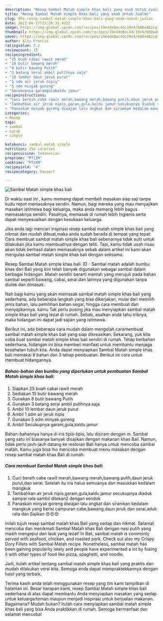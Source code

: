 ```yaml
---
description: "Resep Sambal Matah simple khas bali yang enak Untuk Jualan"
title: "Resep Sambal Matah simple khas bali yang enak Untuk Jualan"
slug: 954-resep-sambal-matah-simple-khas-bali-yang-enak-untuk-jualan
date: 2021-06-17T23:26:33.432Z
image: https://img-global.cpcdn.com/recipes/19e4de0ac4dc19e4/680x482cq70/sambal-matah-simple-khas-bali-foto-resep-utama.jpg
thumbnail: https://img-global.cpcdn.com/recipes/19e4de0ac4dc19e4/680x482cq70/sambal-matah-simple-khas-bali-foto-resep-utama.jpg
cover: https://img-global.cpcdn.com/recipes/19e4de0ac4dc19e4/680x482cq70/sambal-matah-simple-khas-bali-foto-resep-utama.jpg
author: Alta Francis
ratingvalue: 3.2
reviewcount: 15
recipeingredient:
- "25 buah cabai rawit merah"
- "10 butir bawang merah"
- "8 butir bawang Putih"
- "3 batang serai ambil putihnya saja"
- "10 lembar daun jeruk purut"
- "1 sdm air jeruk nipis"
- "5 sdm minyak goreng"
- "Secukupnya garamgulakaldu jamur"
recipeinstructions:
- "Cuci bersih cabe rawit merah,bawang merah,bawang putih,daun jeruk purut,dan serai. Setelah itu iris halus semuanya dan masukkan kedalam mangkuk"
- "Tambahkan air jeruk nipis,garam,gula,kaldu jamur secukupnya diaduk sampai rata sambil ditekan2 dengan sendok"
- "Panaskan minyak goreng diwajan lalu angkat dan siramkan kedalam mangkuk yang berisi campuran cabe,bawang,daun jeruk dan serai,aduk rata dan Sajikan 😍😍😍"
categories:
- Resep
tags:
- sambal
- matah
- simple

katakunci: sambal matah simple 
nutrition: 254 calories
recipecuisine: Indonesian
preptime: "PT13M"
cooktime: "PT34M"
recipeyield: "4"
recipecategory: Dessert

---
```



![Sambal Matah simple khas bali](https://img-global.cpcdn.com/recipes/19e4de0ac4dc19e4/680x482cq70/sambal-matah-simple-khas-bali-foto-resep-utama.jpg)

Di waktu  saat ini , kamu memang dapat membeli masakan siap saji tanpa kudu repot memasaknya sendiri. Namun, bagi mereka yang mau menyajikan masakan istimewa bagi keluarga, maka anda memang lebih bagus memasaknya sendiri. Pasalnya, memasak di rumah lebih higienis serta dapat menyesuaikan dengan kesukaan keluarga.

Jika anda lagi mencari inspirasi resep sambal matah simple khas bali yang nikmat dan mudah dibuat,maka anda sudah berada di tempat yang tepat. Cara membuat sambal matah simple khas bali  sebenarnya tidak sulit untuk dilakukan jika kamu membuatnya dengan teliti. Tapi, kamu tidak usah risau akan tidak berhasil dalam memasaknya 
sebab dalam artikel ini kami akan mengulas sambal matah simple khas bali dengan seksama.  

Resep Sambal Matah simple khas bali. ID - Sambal matah adalah bumbu khas dari Bali yang kini telah banyak digunakan sebagai sambal dalam berbagai hidangan. Matah sendiri berarti mentah yang merujuk pada bahan sambal seperti bawang, cabai, serai dan lainnya yang digunakan tanpa diulek dan dimasak.

Nah bagi kamu yang akan memasak sambal matah simple khas bali yang sederhana, ada beberapa langkah yang bisa dikerjakan, mulai dari memilih jenis bahan, lalu pemilihan bahan segar, hingga cara membuat dan menyajikannya. kamu Tak perlu pusing jika mau menyiapkan sambal matah simple khas bali yang lezat di rumah. Sebab, asalkan anda  tahu triknya, maka hidangan ini dapat jadi sajian yang istimewa.

Berikut ini, ada beberapa cara mudah dalam mengolah caramembuat sambal matah simple khas bali yang siap dikreasikan. Sekarang, yuk kita coba buat sambal matah simple khas bali sendiri di rumah. Tetap berbahan sederhana, hidangan ini bisa memberi manfaat untuk membantu menjaga kesehatan tubuh kita. Anda dapat menyiapkan Sambal Matah simple khas bali memakai 8 bahan dan 3 tahap pembuatan. Berikut ini cara untuk membuat hidangannya.

<!--inarticleads1-->

##### Bahan-bahan dan bumbu yang diperlukan untuk pembuatan Sambal Matah simple khas bali:

1. Siapkan 25 buah cabai rawit merah
1. Sediakan 10 butir bawang merah
1. Gunakan 8 butir bawang Putih
1. Gunakan 3 batang serai ambil putihnya saja
1. Ambil 10 lembar daun jeruk purut
1. Ambil 1 sdm air jeruk nipis
1. Gunakan 5 sdm minyak goreng
1. Ambil Secukupnya garam,gula,kaldu jamur


Bahan-bahannya hanya di iris tipis-tipis, lalu disiram dengan m. Sambal yang satu ini biasanya banyak disajikan dengan makanan khas Bali. Namun, tidak perlu jauh-jauh datang ke restoran Bali hanya untuk mencoba sambal matah. Kamu juga bisa lho mencoba membuat menu masakan dengan resep sambal matah khas Bali di rumah. 

<!--inarticleads2-->

##### Cara membuat Sambal Matah simple khas bali:

1. Cuci bersih cabe rawit merah,bawang merah,bawang putih,daun jeruk purut,dan serai. Setelah itu iris halus semuanya dan masukkan kedalam mangkuk
1. Tambahkan air jeruk nipis,garam,gula,kaldu jamur secukupnya diaduk sampai rata sambil ditekan2 dengan sendok
1. Panaskan minyak goreng diwajan lalu angkat dan siramkan kedalam mangkuk yang berisi campuran cabe,bawang,daun jeruk dan serai,aduk rata dan Sajikan 😍😍😍


Inilah tujuh resep sambal matah khas Bali yang sedap dan nikmat. Selamat mencoba dan menikmati Sambal Matah khas Bali dengan nasi putih yang masih mengepul dan lauk yang lezat! In Bali, sambal matah is commonly served with seafood, chicken, and roasted pork. Check out also my Crispy Dory Fillets with Sambal Matah recipe. Nonetheless, sambal matah has been gaining popularity lately and people have experimented a lot by fusing it with other types of food like pizza, spaghetti, and noodle. 

Jadi, itulah artikel tentang  sambal matah simple khas bali  yang praktis dan mudah dilakukan versi kita. Semoga anda dapat mempraktekkannya dengan hasil yang terbaik. 

Terima kasih anda telah menggunakan resep yang tim kami tampilkan di halaman ini. Besar harapan kami, resep  Sambal Matah simple khas bali sederhana di atas dapat membantu Anda menyiapkan masakan yang sedap untuk keluarga/teman maupun menjadi inspirasi untuk berjualan makanan. Bagaimana? Mudah bukan? Itulah cara menyiapkan sambal matah simple khas bali yang bisa Anda praktikkan di rumah. Semoga bermanfaat dan selamat mencoba!

